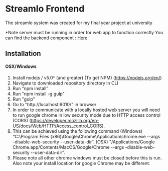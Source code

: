 # Streamlo Frontend
The streamlo system was created for my final year project at university

*Note server must be running in order for web app to function correctly
You can find the backend component : [Here](https://github.com/richard534/StreamloWebservice)

## Installation
#### OSX/Windows

1.	Install nodejs / v5.0^ (and greater) (To get NPM) (https://nodejs.org/en/)
2.	Navigate to downloaded repository directory in CLI
3.	Run “npm install”
4.	Run "npm install -g gulp"
5.	Run "gulp"
6.	Go to “http://localhost:9010/" in browser
7.	In order to communicate with a locally hosted web server you will need to run google chrome in low security mode due to HTTP access control (CORS) (https://developer.mozilla.org/en-US/docs/Web/HTTP/Access_control_CORS). 
8.	This can be achieved using the following command (Windows) “C:\Program Files (x86)\Google\Chrome\Application\chrome.exe --args -disable-web-security --user-data-dir“. (OSX) "/Applications/Google Chrome.app/Contents/MacOS/Google/Chrome --args -disable-web-security --user-data-dir".
9.	Please note all other chrome windows must be closed before this is run. Also note your install location for google Chrome may be different.

